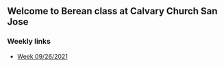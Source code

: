 ## Welcome to Berean class at Calvary Church San Jose

### Weekly links

* [Week 09/26/2021](/week092621.md)
